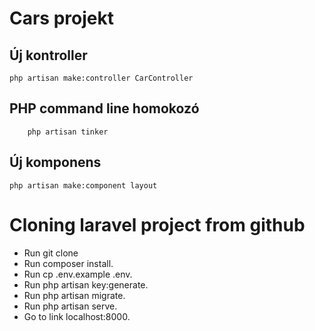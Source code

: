 # Cars projekt

## Új kontroller

```
php artisan make:controller CarController
```

## PHP command line homokozó
```
    php artisan tinker
```

## Új komponens

```
php artisan make:component layout
```

# Cloning laravel project from github
- Run git clone <my-cool-project>
- Run composer install.
- Run cp .env.example .env.
- Run php artisan key:generate.
- Run php artisan migrate.
- Run php artisan serve.
- Go to link localhost:8000.